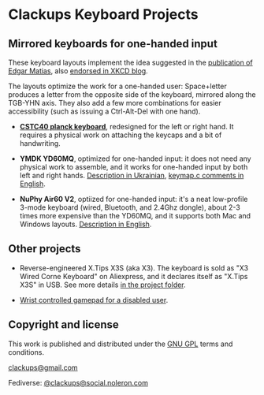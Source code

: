 # Clackups Keyboard Projects

## Mirrored keyboards for one-handed input

These keyboard layouts implement the idea suggested in the
[publication of Edgar
Matias](https://www.billbuxton.com/matias93.html), also [endorsed in
XKCD
blog](https://blog.xkcd.com/2007/08/14/mirrorboard-a-one-handed-keyboard-layout-for-the-lazy/).

The layouts optimize the work for a one-handed user: Space+letter
produces a letter from the opposite side of the keyboard, mirrored
along the TGB-YHN axis. They also add a few more combinations for
easier accessibility (such as issuing a Ctrl-Alt-Del with one hand).

* **[CSTC40 planck
    keyboard](https://github.com/clackups/qmk_userspace/blob/main/ONE_HANDED_CSTC40.md)**,
    redesigned for the left or right hand. It requires a physical work
    on attaching the keycaps and a bit of handwriting.

* **YMDK YD60MQ**, optimized for one-handed input: it does not need
  any physical work to assemble, and it works for one-handed input by
  both left and right hands. [Description in
  Ukrainian](https://github.com/clackups/qmk_userspace/blob/main/YMDK_YD60MQ_one-handed_layout_Ukrainian.pdf),
  [keymap.c comments in
  English](https://github.com/clackups/qmk_userspace/blob/main/keyboards/ymdk/yd60mq/keymaps/claclups_mirrored/keymap.c).


* **NuPhy Air60 V2**, optiized for one-handed input: it's a neat
    low-profile 3-mode keyboard (wired, Bluetooth, and 2.4Ghz dongle),
    about 2-3 times more expensive than the YD60MQ, and it supports
    both Mac and Windows layouts. [Description in
    English](https://github.com/clackups/qmk_firmware/tree/onehanded_nuphy_air60_v2/keyboards/nuphy/air60_v2/ansi/keymaps/clackups_mirrored).


## Other projects

* Reverse-engineered X.Tips X3S (aka X3). The keyboard is sold as "X3 Wired Corne Keyboard" on Aliexpress, and
it declares itself as "X.Tips X3S" in USB. See more details [in the project
folder](https://github.com/clackups/qmk_userspace/tree/main/keyboards/clackups/xtips_x3s).


* [Wrist controlled gamepad for a disabled user](https://github.com/clackups/wrist_gamepad).



## Copyright and license

This work is published and distributed under the [GNU GPL](LICENSE)
terms and conditions.

clackups@gmail.com

Fediverse: [@clackups@social.noleron.com](https://social.noleron.com/@clackups)
